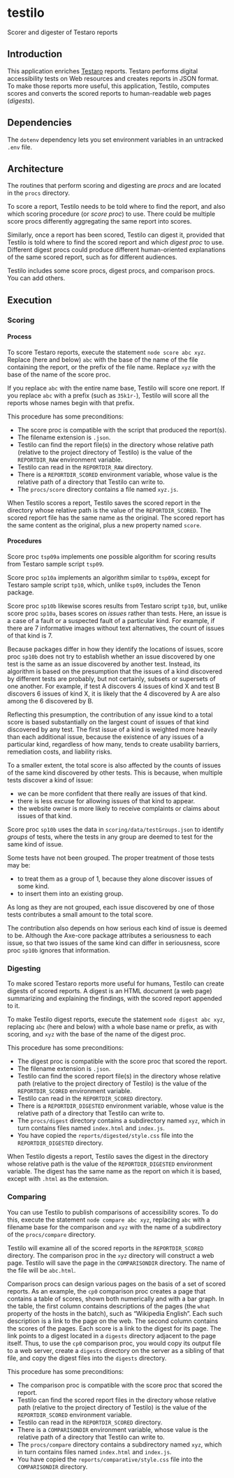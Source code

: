 # testilo
Scorer and digester of Testaro reports

## Introduction

This application enriches [Testaro](https://www.npmjs.com/package/testaro) reports. Testaro performs digital accessibility tests on Web resources and creates reports in JSON format. To make those reports more useful, this application, Testilo, computes scores and converts the scored reports to human-readable web pages (_digests_).

## Dependencies

The `dotenv` dependency lets you set environment variables in an untracked `.env` file.

## Architecture

The routines that perform scoring and digesting are _procs_ and are located in the `procs` directory.

To score a report, Testilo needs to be told where to find the report, and also which scoring procedure (or _score proc_) to use. There could be multiple score procs differently aggregating the same report into scores.

Similarly, once a report has been scored, Testilo can digest it, provided that Testilo is told where to find the scored report and which _digest proc_ to use. Different digest procs could produce different human-oriented explanations of the same scored report, such as for different audiences.

Testilo includes some score procs, digest procs, and comparison procs. You can add others.

## Execution

### Scoring

#### Process

To score Testaro reports, execute the statement `node score abc xyz`. Replace (here and below) `abc` with the base of the name of the file containing the report, or the prefix of the file name. Replace `xyz` with the base of the name of the score proc.

If you replace `abc` with the entire name base, Testilo will score one report. If you replace `abc` with a prefix (such as `35k1r-`), Testilo will score all the reports whose names begin with that prefix.

This procedure has some preconditions:
- The score proc is compatible with the script that produced the report(s).
- The filename extension is `.json`.
- Testilo can find the report file(s) in the directory whose relative path (relative to the project directory of Testilo) is the value of the `REPORTDIR_RAW` environment variable.
- Testilo can read in the `REPORTDIR_RAW` directory.
- There is a `REPORTDIR_SCORED` environment variable, whose value is the relative path of a directory that Testilo can write to.
- The `procs/score` directory contains a file named `xyz.js`.

When Testilo scores a report, Testilo saves the scored report in the directory whose relative path is the value of the `REPORTDIR_SCORED`. The scored report file has the same name as the original. The scored report has the same content as the original, plus a new property named `score`.

#### Procedures

Score proc `tsp09a` implements one possible algorithm for scoring results from Testaro sample script `tsp09`.

Score proc `sp10a` implements an algorithm similar to `tsp09a`, except for Testaro sample script `tp10`, which, unlike `tsp09`, includes the Tenon package.

Score proc `sp10b` likewise scores results from Testaro script `tp10`, but, unlike score proc `sp10a`, bases scores on _issues_ rather than tests. Here, an issue is a case of a fault or a suspected fault of a particular kind. For example, if there are 7 informative images without text alternatives, the count of issues of that kind is 7.

Because packages differ in how they identify the locations of issues, score proc `sp10b` does not try to establish whether an issue discovered by one test is the same as an issue discovered by another test. Instead, its algorithm is based on the presumption that the issues of a kind discovered by different tests are probably, but not certainly, subsets or supersets of one another. For example, if test A discovers 4 issues of kind X and test B discovers 6 issues of kind X, it is likely that the 4 discovered by A are also among the 6 discovered by B.

Reflecting this presumption, the contribution of any issue kind to a total score is based substantially on the largest count of issues of that kind discovered by any test. The first issue of a kind is weighted more heavily than each additional issue, because the existence of any issues of a particular kind, regardless of how many, tends to create usability barriers, remediation costs, and liability risks.

To a smaller extent, the total score is also affected by the counts of issues of the same kind discovered by other tests. This is because, when multiple tests discover a kind of issue:
- we can be more confident that there really are issues of that kind.
- there is less excuse for allowing issues of that kind to appear.
- the website owner is more likely to receive complaints or claims about issues of that kind.

Score proc `sp10b` uses the data in `scoring/data/testGroups.json` to identify _groups_ of tests, where the tests in any group are deemed to test for the same kind of issue. 

Some tests have not been grouped. The proper treatment of those tests may be:
- to treat them as a group of 1, because they alone discover issues of some kind.
- to insert them into an existing group.

As long as they are not grouped, each issue discovered by one of those tests contributes a small amount to the total score.

The contribution also depends on how serious each kind of issue is deemed to be. Although the Axe-core package attributes a seriousness to each issue, so that two issues of the same kind can differ in seriousness, score proc `sp10b` ignores that information.

### Digesting

To make scored Testaro reports more useful for humans, Testilo can create digests of scored reports. A digest is an HTML document (a web page) summarizing and explaining the findings, with the scored report appended to it.

To make Testilo digest reports, execute the statement `node digest abc xyz`, replacing `abc` (here and below) with a whole base name or prefix, as with scoring, and `xyz` with the base of the name of the digest proc.

This procedure has some preconditions:
- The digest proc is compatible with the score proc that scored the report.
- The filename extension is `.json`.
- Testilo can find the scored report file(s) in the directory whose relative path (relative to the project directory of Testilo) is the value of the `REPORTDIR_SCORED` environment variable.
- Testilo can read in the `REPORTDIR_SCORED` directory.
- There is a `REPORTDIR_DIGESTED` environment variable, whose value is the relative path of a directory that Testilo can write to.
- The `procs/digest` directory contains a subdirectory named `xyz`, which in turn contains files named `index.html` and `index.js`.
- You have copied the `reports/digested/style.css` file into the `REPORTDIR_DIGESTED` directory.

When Testilo digests a report, Testilo saves the digest in the directory whose relative path is the value of the `REPORTDIR_DIGESTED` environment variable. The digest has the same name as the report on which it is based, except with `.html` as the extension.

### Comparing

You can use Testilo to publish comparisons of accessibility scores. To do this, execute the statement `node compare abc xyz`, replacing `abc` with a filename base for the comparison and `xyz` with the name of a subdirectory of the `procs/compare` directory.

Testilo will examine all of the scored reports in the `REPORTDIR_SCORED` directory. The comparison proc in the `xyz` directory will construct a web page. Testilo will save the page in the `COMPARISONDIR` directory. The name of the file will be `abc.html`.

Comparison procs can design various pages on the basis of a set of scored reports. As an example, the `cp0` comparison proc creates a page that contains a table of scores, shown both numerically and with a bar graph. In the table, the first column contains descriptions of the pages (the `what` property of the hosts in the batch), such as “Wikipedia English”. Each such description is a link to the page on the web. The second column contains the scores of the pages. Each score is a link to the digest for its page. The link points to a digest located in a `digests` directory adjacent to the page itself. Thus, to use the `cp0` comparison proc, you would copy its output file to a web server, create a `digests` directory on the server as a sibling of that file, and copy the digest files into the `digests` directory.

This procedure has some preconditions:
- The comparison proc is compatible with the score proc that scored the report.
- Testilo can find the scored report files in the directory whose relative path (relative to the project directory of Testilo) is the value of the `REPORTDIR_SCORED` environment variable.
- Testilo can read in the `REPORTDIR_SCORED` directory.
- There is a `COMPARISONDIR` environment variable, whose value is the relative path of a directory that Testilo can write to.
- The `procs/compare` directory contains a subdirectory named `xyz`, which in turn contains files named `index.html` and `index.js`.
- You have copied the `reports/comparative/style.css` file into the `COMPARISONDIR` directory.
